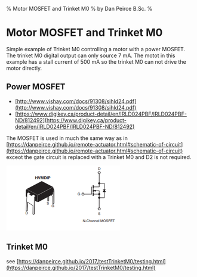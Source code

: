% Motor MOSFET and Trinket M0
% by Dan Peirce B.Sc.
% 

# Motor MOSFET and Trinket M0

<!---
use pandoc -s --toc -t html5 -c ../../pandocbd.css motor-mosfet.md -o motor-mosfet.html
-->

Simple example of Trinket M0 controlling a motor with a power MOSFET. The trinket M0 digital output can only source 7 mA. The motot in this example has a stall current of 500 mA so the trinket M0 can not drive the motor directly.

## Power MOSFET

* [http://www.vishay.com/docs/91308/sihld24.pdf](http://www.vishay.com/docs/91308/sihld24.pdf)
* [https://www.digikey.ca/product-detail/en/IRLD024PBF/IRLD024PBF-ND/812492](https://www.digikey.ca/product-detail/en/IRLD024PBF/IRLD024PBF-ND/812492)

The MOSFET is used in much the same way as in [https://danpeirce.github.io/remote-actuator.html#schematic-of-circuit](https://danpeirce.github.io/remote-actuator.html#schematic-of-circuit)
exceot the gate circuit is replaced with a Trinket M0 and D2 is not required.

![](mosfet-pins.png)

## Trinket M0

see [https://danpeirce.github.io/2017/testTrinketM0/testing.html](https://danpeirce.github.io/2017/testTrinketM0/testing.html)



